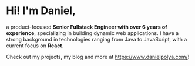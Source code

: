 # Hi! I'm Daniel, 

a product-focused **Senior Fullstack Engineer with over 6 years of experience**, specializing in building dynamic web applications. I have a strong background in technologies ranging from Java to JavaScript, with a current focus on **React**.

Check out my projects, my blog and more at https://www.danielpolya.com/!
